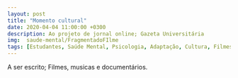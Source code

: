 ```yaml
---
layout: post
title: "Momento cultural"
date: 2020-04-04 11:00:00 +0300
description: Ao projeto de jornal online; Gazeta Universitária
img:  saude-mental/FragmentadoFIlme
tags: [Estudantes, Saúde Mental, Psicologia, Adaptação, Cultura, Filmes, Documentário,Música ] 
---
```


A ser escrito; Filmes, musicas e documentários.
